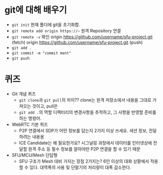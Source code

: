 # git에 대해 배우기
- `git init`
  현재 폴더에 git을 초기화함.
- `git remote add origin https://~`
  원격 Repository 연결
- `git remote -v`
  확인
  origin  https://github.com/username/sfu-project.git (fetch)
  origin  https://github.com/username/sfu-project.git (push)
- `git add .`
- `git commit -m "commit ment"`
- `git push`

# 퀴즈
- Git 개념 퀴즈
  - `git clone`과 `git pull`의 차이??
    clone는 원격 저장소에서 내용을 그대로 가져오는 것이고, pull은
  - `git add .`의 역할
    디렉터리의 변경사항을 추적하고, 그 사항을 반영할 준비를 하는 명령어.
- WebRTC 기본 퀴즈
  - P2P 연결에서 SDP가 어떤 정보를 담는지 2가지 이상 쓰세요.
    세션 정보, 전달하려는 내용용
  - ICE Candidate는 왜 필요한가요?
    시그널링 과정에서 데이터를 인터넷상에 전달할 원격 주소 등 필수 정보를 알아야만 P2P 연결을 할 수 있기 때문
- SFU/MCU/Mesh 단답형
  - SFU 구조가 Mesh 대비 가지는 장점 2가지는?
    6인 이상의 대화 상황에서 적용할 수 있다.
    대역폭의 사용 및 단말기의 처리량이 대폭 감소한다.